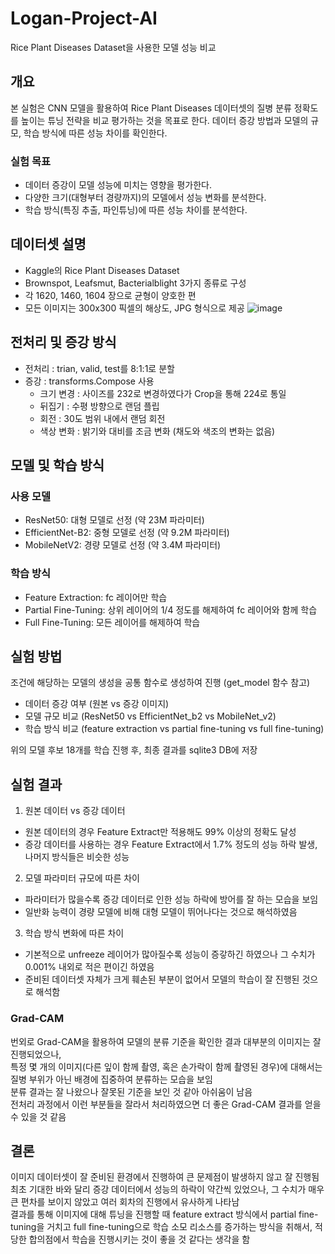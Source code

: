# Logan-Project-AI
Rice Plant Diseases Dataset을 사용한 모델 성능 비교

## 개요
본 실험은 CNN 모델을 활용하여 Rice Plant Diseases 데이터셋의 질병 분류 정확도를 높이는 튜닝 전략을 비교 평가하는 것을 목표로 한다. 데이터 증강 방법과 모델의 규모, 학습 방식에 따른 성능 차이를 확인한다.

### 실험 목표
- 데이터 증강이 모델 성능에 미치는 영향을 평가한다.
- 다양한 크기(대형부터 경량까지)의 모델에서 성능 변화를 분석한다.
- 학습 방식(특징 추출, 파인튜닝)에 따른 성능 차이를 분석한다.

## 데이터셋 설명
- Kaggle의 Rice Plant Diseases Dataset
- Brownspot, Leafsmut, Bacterialblight 3가지 종류로 구성
- 각 1620, 1460, 1604 장으로 균형이 양호한 편
- 모든 이미지는 300x300 픽셀의 해상도, JPG 형식으로 제공
![image](https://github.com/user-attachments/assets/abcb9751-1471-4b91-af43-59c329db99c4)


## 전처리 및 증강 방식
- 전처리 : trian, valid, test를 8:1:1로 분할
- 증강 : transforms.Compose 사용
  - 크기 변경 : 사이즈를 232로 변경하였다가 Crop을 통해 224로 통일
  - 뒤집기 : 수평 방향으로 랜덤 플립
  - 회전 : 30도 범위 내에서 랜덤 회전
  - 색상 변화 : 밝기와 대비를 조금 변화 (채도와 색조의 변화는 없음)

## 모델 및 학습 방식
### 사용 모델
- ResNet50: 대형 모델로 선정 (약 23M 파라미터)
- EfficientNet-B2: 중형 모델로 선정 (약 9.2M 파라미터)
- MobileNetV2: 경량 모델로 선정 (약 3.4M 파라미터)

### 학습 방식
- Feature Extraction: fc 레이어만 학습
- Partial Fine-Tuning: 상위 레이어의 1/4 정도를 해제하여 fc 레이어와 함께 학습
- Full Fine-Tuning: 모든 레이어를 해제하여 학습

## 실험 방법
조건에 해당하는 모델의 생성을 공통 함수로 생성하여 진행 (get_model 함수 참고)
  - 데이터 증강 여부 (원본 vs 증강 이미지)
  - 모델 규모 비교 (ResNet50 vs EfficientNet_b2 vs MobileNet_v2)
  - 학습 방식 비교 (feature extraction vs partial fine-tuning vs full fine-tuning)

위의 모델 후보 18개를 학습 진행 후, 최종 결과를 sqlite3 DB에 저장

## 실험 결과
1. 원본 데이터 vs 증강 데이터
- 원본 데이터의 경우 Feature Extract만 적용해도 99% 이상의 정확도 달성
- 증강 데이터를 사용하는 경우 Feature Extract에서 1.7% 정도의 성능 하락 발생, 나머지 방식들은 비슷한 성능
2. 모델 파라미터 규모에 따른 차이
- 파라미터가 많을수록 증강 데이터로 인한 성능 하락에 방어를 잘 하는 모습을 보임
- 일반화 능력이 경량 모델에 비해 대형 모델이 뛰어나다는 것으로 해석하였음
3. 학습 방식 변화에 따른 차이
- 기본적으로 unfreeze 레이어가 많아질수록 성능이 증갛하긴 하였으나 그 수치가 0.001% 내외로 적은 편이긴 하였음
- 준비된 데이터셋 자체가 크게 훼손된 부분이 없어서 모델의 학습이 잘 진행된 것으로 해석함
  
### Grad-CAM
번외로 Grad-CAM을 활용하여 모델의 분류 기준을 확인한 결과 대부분의 이미지는 잘 진행되었으나,<br>
특정 몇 개의 이미지(다른 잎이 함께 촬영, 혹은 손가락이 함께 촬영된 경우)에 대해서는 질병 부위가 아닌 배경에 집중하여 분류하는 모습을 보임<br>
분류 결과는 잘 나왔으나 잘못된 기준을 보인 것 같아 아쉬움이 남음<br>
전처리 과정에서 이런 부분들을 잘라서 처리하였으면 더 좋은 Grad-CAM 결과를 얻을 수 있을 것 같음

## 결론
이미지 데이터셋이 잘 준비된 환경에서 진행하여 큰 문제점이 발생하지 않고 잘 진행됨<br>
최초 기대한 바와 달리 증강 데이터에서 성능의 하락이 약간씩 있었으나, 그 수치가 매우 큰 편차를 보이지 않았고 여러 회차의 진행에서 유사하게 나타남<br>
결과를 통해 이미지에 대해 튜닝을 진행할 때 feature extract 방식에서 partial fine-tuning을 거치고 full fine-tuning으로 학습 소모 리소스를 증가하는 방식을 취해서, 적당한 합의점에서 학습을 진행시키는 것이 좋을 것 같다는 생각을 함<br>
